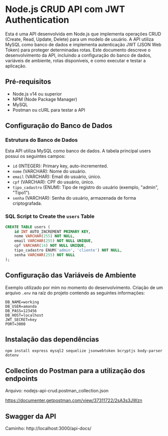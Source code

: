 # Node.js CRUD API com JWT Authentication

Esta é uma API desenvolvida em Node.js que implementa operações CRUD (Create, Read, Update, Delete) para um modelo de usuário. A API utiliza MySQL como banco de dados e implementa autenticação JWT (JSON Web Token) para proteger determinadas rotas. Este documento descreve o desenvolvimento da API, incluindo a configuração do banco de dados, variáveis de ambiente, rotas disponíveis, e como executar e testar a aplicação.


## Pré-requisitos

- Node.js v14 ou superior
- NPM (Node Package Manager)
- MySQL
- Postman ou cURL para testar a API

## Configuração do Banco de Dados

### Estrutura do Banco de Dados

Esta API utiliza MySQL como banco de dados. A tabela principal users possui os seguintes campos:

- `id` (INTEGER): Primary key, auto-incremented.
- `nome` (VARCHAR): Nome do usuário.
- `email` (VARCHAR): Email do usuário, único.
- `cpf` (VARCHAR): CPF do usuário, único.
- `tipo_cadastro` (ENUM): Tipo de registro do usuário (exemplo, "admin", "Tipo1").
- `senha` (VARCHAR): Senha do usuário, armazenada de forma criptografada.

### SQL Script to Create the `users` Table

```sql
CREATE TABLE users (
    id INT AUTO_INCREMENT PRIMARY KEY,
    nome VARCHAR(255) NOT NULL,
    email VARCHAR(255) NOT NULL UNIQUE,
    cpf VARCHAR(14) NOT NULL UNIQUE,
    tipo_cadastro ENUM('admin', 'cliente') NOT NULL,
    senha VARCHAR(255) NOT NULL
);
```

## Configuração das Variáveis de Ambiente
Exemplo utilizado por mim no momento do desenvolvimento.
Criação de um arquivo `.env` na raiz do projeto contendo as seguintes informações:
```
DB_NAME=working
DB_USER=amanda
DB_PASS=123456
DB_HOST=localhost
JWT_SECRET=key
PORT=3000
```
## Instalação das dependências 

```
npm install express mysql2 sequelize jsonwebtoken bcryptjs body-parser dotenv

```
## Collection do Postman para a utilização dos endpoints
Arquivo: nodejs-api-crud.postman_collection.json

https://documenter.getpostman.com/view/37311722/2sA3s3JWzn

## Swagger da API
Caminho: http://localhost:3000/api-docs/


